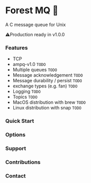 # Forest MQ 🌲
A C message queue for Unix

⚠️Production ready in v1.0.0

### Features
- TCP
- ampq-v1.0 `TODO`
- Multiple queues `TODO`
- Message acknowledgement `TODO`
- Message durability / persist `TODO`
- exchange types (e.g. fan) `TODO`
- Logging `TODO`
- Topics `TODO`
- MacOS distribution with brew `TODO`
- Linux distribution with snap `TODO`

### Quick Start

### Options

### Support

### Contributions

### Contact

